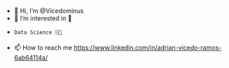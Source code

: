 - 👋 Hi, I’m @Vicedominus
- 👀 I’m interested in 🐍
-     Data Science 🗄️🥼
 
- 📫 How to reach me https://www.linkedin.com/in/adrian-vicedo-ramos-6ab64114a/


